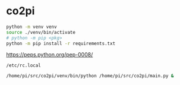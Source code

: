 # co2pi

``` bash
python -m venv venv
source ./venv/bin/activate
# python -m pip <pkg>
python -m pip install -r requirements.txt
```


https://peps.python.org/pep-0008/


```/etc/rc.local```

``` bash
/home/pi/src/co2pi/venv/bin/python /home/pi/src/co2pi/main.py &
```